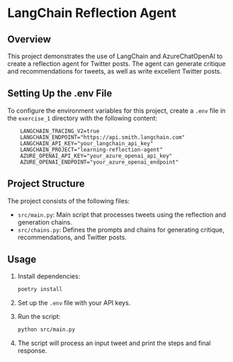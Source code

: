 # LangChain Reflection Agent

## Overview

This project demonstrates the use of LangChain and AzureChatOpenAI to create a reflection agent for Twitter posts. The agent can generate critique and recommendations for tweets, as well as write excellent Twitter posts.

## Setting Up the .env File

To configure the environment variables for this project, create a `.env` file in the `exercise_1` directory with the following content:

```
    LANGCHAIN_TRACING_V2=true
    LANGCHAIN_ENDPOINT="https://api.smith.langchain.com"
    LANGCHAIN_API_KEY="your_langchain_api_key"
    LANGCHAIN_PROJECT="learning-reflection-agent"
    AZURE_OPENAI_API_KEY="your_azure_openai_api_key"
    AZURE_OPENAI_ENDPOINT="your_azure_openai_endpoint"
```

## Project Structure

The project consists of the following files:

- `src/main.py`: Main script that processes tweets using the reflection and generation chains.
- `src/chains.py`: Defines the prompts and chains for generating critique, recommendations, and Twitter posts.

## Usage

1. Install dependencies:
   ```bash
   poetry install
   ```

2. Set up the `.env` file with your API keys.

3. Run the script:
   ```bash
   python src/main.py
   ```

4. The script will process an input tweet and print the steps and final response.
